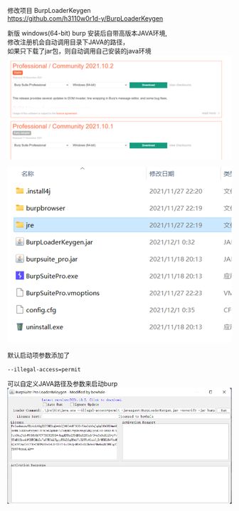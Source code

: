 修改项目 BurpLoaderKeygen  
https://github.com/h3110w0r1d-y/BurpLoaderKeygen


新版 windows(64-bit) burp 安装后自带高版本JAVA环境,    
修改注册机会自动调用目录下JAVA的路径，  
如果只下载了jar包，则自动调用自己安装的java环境  
![](https://github.com/bewhale/BurpLoaderKeygen-Modified/blob/main/burpsuite.png?raw=true)

![](https://github.com/bewhale/BurpLoaderKeygen-Modified/blob/main/jdk.png?raw=true)


默认启动项参数添加了  
```
--illegal-access=permit
```

可以自定义JAVA路径及参数来启动burp   
![](https://github.com/bewhale/BurpLoaderKeygen-Modified/blob/main/BurpLoaderKeygen.png?raw=true)
